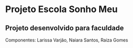 # Projeto Escola Sonho Meu

## Projeto desenvolvido para faculdade

Componentes: Larissa Varjão, Naiara Santos, Raiza Gomes